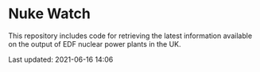 # Nuke Watch

This repository includes code for retrieving the latest information available on the output of EDF nuclear power plants in the UK.

Last updated: 2021-06-16 14:06